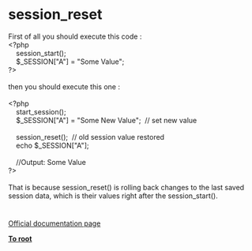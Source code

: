 # session_reset




<div class="phpcode"><span class="html">
First of all you should execute this code :<br><span class="default">&lt;?php<br>&#xA0; &#xA0; session_start</span><span class="keyword">();<br>&#xA0; &#xA0; </span><span class="default">$_SESSION</span><span class="keyword">[</span><span class="string">&quot;A&quot;</span><span class="keyword">] = </span><span class="string">&quot;Some Value&quot;</span><span class="keyword">;<br></span><span class="default">?&gt;<br></span><br>then you should execute this one : <br><br><span class="default">&lt;?php<br>&#xA0; &#xA0; start_session</span><span class="keyword">();<br>&#xA0; &#xA0; </span><span class="default">$_SESSION</span><span class="keyword">[</span><span class="string">&quot;A&quot;</span><span class="keyword">] = </span><span class="string">&quot;Some New Value&quot;</span><span class="keyword">;&#xA0; </span><span class="comment">// set new value<br><br>&#xA0; &#xA0; </span><span class="default">session_reset</span><span class="keyword">();&#xA0; </span><span class="comment">// old session value restored<br>&#xA0; &#xA0; </span><span class="keyword">echo </span><span class="default">$_SESSION</span><span class="keyword">[</span><span class="string">&quot;A&quot;</span><span class="keyword">];<br><br>&#xA0; &#xA0; </span><span class="comment">//Output: Some Value<br></span><span class="default">?&gt;<br></span><br>That is because session_reset() is rolling back changes to the last saved session data, which is their values right after the session_start().</span>
</div>
  

#

[Official documentation page](https://www.php.net/manual/en/function.session-reset.php)

**[To root](/README.md)**